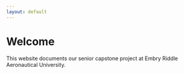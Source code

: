```yaml
---
layout: default
---
```

# Welcome

This website documents our senior capstone project at Embry Riddle Aeronautical University.